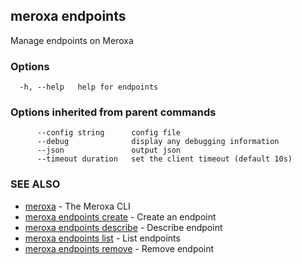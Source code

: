 ## meroxa endpoints

Manage endpoints on Meroxa

### Options

```
  -h, --help   help for endpoints
```

### Options inherited from parent commands

```
      --config string      config file
      --debug              display any debugging information
      --json               output json
      --timeout duration   set the client timeout (default 10s)
```

### SEE ALSO

* [meroxa](meroxa.md)	 - The Meroxa CLI
* [meroxa endpoints create](meroxa_endpoints_create.md)	 - Create an endpoint
* [meroxa endpoints describe](meroxa_endpoints_describe.md)	 - Describe endpoint
* [meroxa endpoints list](meroxa_endpoints_list.md)	 - List endpoints
* [meroxa endpoints remove](meroxa_endpoints_remove.md)	 - Remove endpoint

